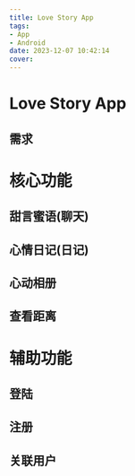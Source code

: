 ```yaml
---
title: Love Story App
tags: 
- App
- Android
date: 2023-12-07 10:42:14
cover:
---
```


# Love Story App

## 需求

# 核心功能
## 甜言蜜语(聊天)
## 心情日记(日记)
## 心动相册
## 查看距离


# 辅助功能
## 登陆
## 注册
## 关联用户
